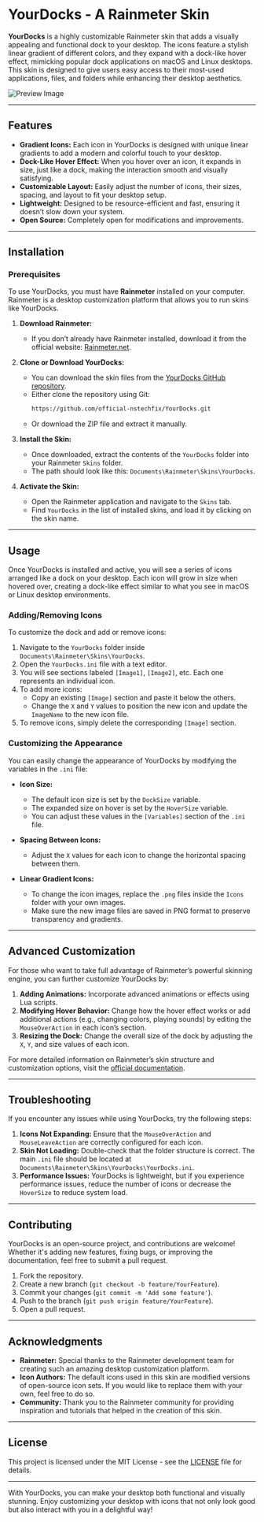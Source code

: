 # YourDocks - A Rainmeter Skin

**YourDocks** is a highly customizable Rainmeter skin that adds a visually appealing and functional dock to your desktop. The icons feature a stylish linear gradient of different colors, and they expand with a dock-like hover effect, mimicking popular dock applications on macOS and Linux desktops. This skin is designed to give users easy access to their most-used applications, files, and folders while enhancing their desktop aesthetics.

![Preview Image](https://via.placeholder.com/800x400.png?text=Preview+YourDocks)

---

## Features

- **Gradient Icons:** Each icon in YourDocks is designed with unique linear gradients to add a modern and colorful touch to your desktop.
- **Dock-Like Hover Effect:** When you hover over an icon, it expands in size, just like a dock, making the interaction smooth and visually satisfying.
- **Customizable Layout:** Easily adjust the number of icons, their sizes, spacing, and layout to fit your desktop setup.
- **Lightweight:** Designed to be resource-efficient and fast, ensuring it doesn’t slow down your system.
- **Open Source:** Completely open for modifications and improvements.

---

## Installation

### Prerequisites

To use YourDocks, you must have **Rainmeter** installed on your computer. Rainmeter is a desktop customization platform that allows you to run skins like YourDocks.

1. **Download Rainmeter:**
   - If you don’t already have Rainmeter installed, download it from the official website: [Rainmeter.net](https://www.rainmeter.net/).

2. **Clone or Download YourDocks:**
   - You can download the skin files from the [YourDocks GitHub repository](https://github.com/YourDocks).
   - Either clone the repository using Git:
     ```bash
     https://github.com/official-nstechfix/YourDocks.git
     ```
   - Or download the ZIP file and extract it manually.

3. **Install the Skin:**
   - Once downloaded, extract the contents of the `YourDocks` folder into your Rainmeter `Skins` folder.
   - The path should look like this: `Documents\Rainmeter\Skins\YourDocks`.

4. **Activate the Skin:**
   - Open the Rainmeter application and navigate to the `Skins` tab.
   - Find `YourDocks` in the list of installed skins, and load it by clicking on the skin name.

---

## Usage

Once YourDocks is installed and active, you will see a series of icons arranged like a dock on your desktop. Each icon will grow in size when hovered over, creating a dock-like effect similar to what you see in macOS or Linux desktop environments.

### Adding/Removing Icons

To customize the dock and add or remove icons:

1. Navigate to the `YourDocks` folder inside `Documents\Rainmeter\Skins\YourDocks`.
2. Open the `YourDocks.ini` file with a text editor.
3. You will see sections labeled `[Image1]`, `[Image2]`, etc. Each one represents an individual icon.
4. To add more icons:
   - Copy an existing `[Image]` section and paste it below the others.
   - Change the `X` and `Y` values to position the new icon and update the `ImageName` to the new icon file.
5. To remove icons, simply delete the corresponding `[Image]` section.

### Customizing the Appearance

You can easily change the appearance of YourDocks by modifying the variables in the `.ini` file:

- **Icon Size:**
  - The default icon size is set by the `DockSize` variable.
  - The expanded size on hover is set by the `HoverSize` variable.
  - You can adjust these values in the `[Variables]` section of the `.ini` file.

- **Spacing Between Icons:**
  - Adjust the `X` values for each icon to change the horizontal spacing between them.

- **Linear Gradient Icons:**
  - To change the icon images, replace the `.png` files inside the `Icons` folder with your own images.
  - Make sure the new image files are saved in PNG format to preserve transparency and gradients.

---

## Advanced Customization

For those who want to take full advantage of Rainmeter’s powerful skinning engine, you can further customize YourDocks by:

1. **Adding Animations:** Incorporate advanced animations or effects using Lua scripts.
2. **Modifying Hover Behavior:** Change how the hover effect works or add additional actions (e.g., changing colors, playing sounds) by editing the `MouseOverAction` in each icon’s section.
3. **Resizing the Dock:** Change the overall size of the dock by adjusting the `X`, `Y`, and size values of each icon.

For more detailed information on Rainmeter’s skin structure and customization options, visit the [official documentation](https://docs.rainmeter.net/).

---

## Troubleshooting

If you encounter any issues while using YourDocks, try the following steps:

1. **Icons Not Expanding:** Ensure that the `MouseOverAction` and `MouseLeaveAction` are correctly configured for each icon.
2. **Skin Not Loading:** Double-check that the folder structure is correct. The main `.ini` file should be located at `Documents\Rainmeter\Skins\YourDocks\YourDocks.ini`.
3. **Performance Issues:** YourDocks is lightweight, but if you experience performance issues, reduce the number of icons or decrease the `HoverSize` to reduce system load.

---

## Contributing

YourDocks is an open-source project, and contributions are welcome! Whether it's adding new features, fixing bugs, or improving the documentation, feel free to submit a pull request.

1. Fork the repository.
2. Create a new branch (`git checkout -b feature/YourFeature`).
3. Commit your changes (`git commit -m 'Add some feature'`).
4. Push to the branch (`git push origin feature/YourFeature`).
5. Open a pull request.

---

## Acknowledgments

- **Rainmeter:** Special thanks to the Rainmeter development team for creating such an amazing desktop customization platform.
- **Icon Authors:** The default icons used in this skin are modified versions of open-source icon sets. If you would like to replace them with your own, feel free to do so.
- **Community:** Thank you to the Rainmeter community for providing inspiration and tutorials that helped in the creation of this skin.

---

## License

This project is licensed under the MIT License - see the [LICENSE](https://github.com/official-nstechfix/YourDocks/blob/main/LISENCE.md) file for details.

---

With YourDocks, you can make your desktop both functional and visually stunning. Enjoy customizing your desktop with icons that not only look good but also interact with you in a delightful way!
